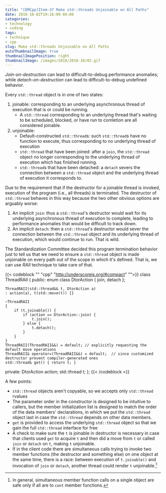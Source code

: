 ```yaml
---
title: "[EMCpp]Item-37 Make std::threads Unjoinable on All Paths"
date: 2018-10-02T19:16:09-04:00
categories:
- technology
- coding
tags:
- technique
- cpp
slug: Make std::threads Unjoinable on All Paths
autoThumbnailImage: true
thumbnailImagePosition: right
thumbnailImage: /images/2018/2018-10/02.gif
---
```


_Join-on-destruction_ can lead to difficult-to-debug performance anomalies; while _detach-on-destruction_ can lead to difficult-to-debug undefined behavior.
<!--more-->

Every `std::thread` object is in one of two states:

1. joinable: corresponding to an underlying asynchronous thread of execution that is or could be running.
    * A `std::thread` corresponding to an underlying thread that's waiting to be scheduled, blocked, or have run to comletion are all considered joinable.
2. unjoinable: 
    * Default-constructed `std::thread`s: such `std::thread`s have no function to execute, thus corresponding to no underlying thread of execution
    * `std::thread` that have been joined: after a `join`, the `std::thread` object no longer corresponding to the underlying thread of execution which has finished running.
    * `std::thread`s that have been detached: a `detach` severs the connection between a `std::thread` object and the underlying thread of execution it corresponds to.

Due to the requirement that if the destructor for a joinable thread is invoked, execution of the program (i.e., all threads) is terminated. The destructor of `std::thread` behaves in this way because the two other obvious options are arguably worse:

1. An implicit `join`: thus a `std::thread`'s destructor would wait for its underlying asynchronous thread of execution to complete, leading to performance anomalies that would be difficult to track down.
2. An implicit `detach`: then a `std::thread`'s destructor would sever the connection between the `std::thread`  object and its underlying thread of execution, which would continue to run. That is wild.

The Standardization Committee decided this program termination behavior just to tell us that we need to ensure a `std::thread` object is made unjoinable on every path out of the scope in which it's defined. That is, we can use _RAII_ technique to take care of that.

{{< codeblock "" "cpp"  "http://underscorejs.org/#compact" "">}}
class ThreadRAII {
public:
    enum class DtorAction { join, detach };

    ThreadRAII(std::thread&& t, DtorAction a)
    : action(a), t(std::move(t)) {}

    ~ThreadRAII 
    {
        if (t.joinable()) {
            if (action == DtorAction::join) {
                t.join();
            } else {
                t.detach();
            }
        }
    }
    ThreadRAII(ThreadRAII&&) = default; // explicitly requesting the default move operations
    ThreadRAII& operator=(ThreadRAII&&) = default;  // since customized destructor prevent compiler-generated ones
    std::thread& get() { return t; }
private:
    DtorAction action;
    std::thread t;
};
{{< /codeblock >}}

A few points:

* `std::thread` objects aren't copyable, so we accepts only `std::thread` rvalues
* The parameter order in the constructor is designed to be intuitive to callers, but the member initialization list is designed to match the order of the data members' declarations, in which we put the `std::thread` object last in case the `std::thread` depends on other data members.
* `get` is provided to access the underlying `std::thread` object so that we gain the full `std::thread` interface for free
* A check to make sure the `t` is joinable in destructor is necessary in case that clients used `get` to acquire `t` and then did a move from `t` or called `join` or `detach` on `t`, making `t` unjoinable.
* If in the client code there are simultaneous calls trying to invoke two member functions (the destructor and something else) on one object at the same time, there is a race: between execution of `t.joinable()` and invocation of `join` or `detach`, another thread could render `t` unjoinable.[^1]

[^1]: In general, simultaneous member function calls on a single object are safe only if all are to `cont` member functions.
